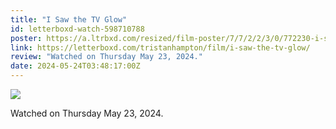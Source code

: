 ```yaml
---
title: "I Saw the TV Glow"
id: letterboxd-watch-598710788
poster: https://a.ltrbxd.com/resized/film-poster/7/7/2/2/3/0/772230-i-saw-the-tv-glow-0-600-0-900-crop.jpg?v=c5e712bb90
link: https://letterboxd.com/tristanhampton/film/i-saw-the-tv-glow/
review: "Watched on Thursday May 23, 2024."
date: 2024-05-24T03:48:17:00Z
---
```

 <p><img src="https://a.ltrbxd.com/resized/film-poster/7/7/2/2/3/0/772230-i-saw-the-tv-glow-0-600-0-900-crop.jpg?v=c5e712bb90"/></p> <p>Watched on Thursday May 23, 2024.</p>